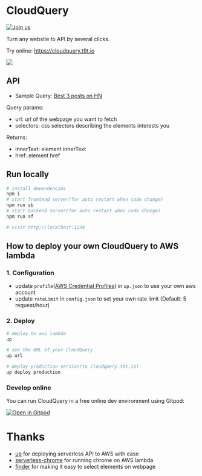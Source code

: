 
# CloudQuery

[![Join us](https://badgen.net/badge/Join%20the%20community%20of%20t9t.io/Get%20in%20touch/green)](https://t9t.io/#contact)

Turn any website to API by several clicks.

Try online: https://cloudquery.t9t.io

![](https://user-images.githubusercontent.com/5512552/51655619-6b978580-1fd8-11e9-93a9-9accf8e25e54.gif)

## API

- Sample Query: [Best 3 posts on HN](https://cloudquery.t9t.io/query?url=https%3A%2F%2Fnews.ycombinator.com%2F&selectors=*:nth-child(3)%20*:nth-child(1)%20%3E%20*:nth-child(3)%20%3E%20*:nth-child(1),*:nth-child(4)%20%3E%20*:nth-child(3)%20%3E%20*:nth-child(1),*:nth-child(7)%20%3E%20*:nth-child(3)%20%3E%20*:nth-child(1))

Query params:

- url: url of the webpage you want to fetch
- selectors: css selectors describing the elements interests you

Returns:

- innerText: element innerText
- href: element href

## Run locally

```bash
# install dependencies
npm i
# start frontend server(for auto restart when code change)
npm run sb
# start backend server(for auto restart when code change)
npm run sf

# visit http://localhost:1234
```

## How to deploy your own CloudQuery to AWS lambda

### 1. Configuration

- update `profile`([AWS Credential Profiles](https://up.docs.apex.sh/#aws_credentials)) in `up.json` to use your own aws account
- update `rateLimit` in `config.json` to set your own rate limit (Default: 5 request/hour)

### 2. Deploy

```bash
# deploy to aws lambda
up

# see the URL of your CloudQuery
up url

# deploy production version(to cloudquery.t9t.io)
up deploy production

```

### Develop online

You can run CloudQuery in a free online dev environment using Gitpod:

[![Open in Gitpod](https://gitpod.io/button/open-in-gitpod.svg)](https://gitpod.io/#https://github.com/t9tio/cloudquery)

# Thanks

- [up](https://github.com/apex/up) for deploying serverless API to AWS with ease
- [serverless-chrome](https://github.com/adieuadieu/serverless-chrome) for running chrome on AWS lambda
- [finder](https://github.com/antonmedv/finder) for making it easy to select elements on webpage
